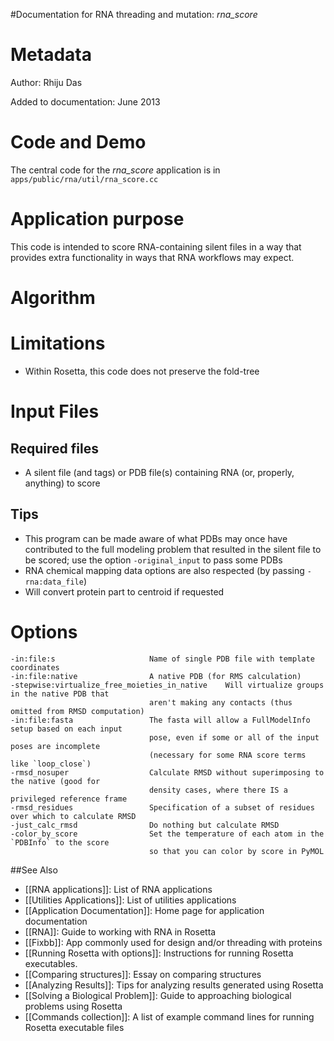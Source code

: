 #Documentation for RNA threading and mutation: *rna\_score*

Metadata
========

Author: Rhiju Das

Added to documentation: June 2013

Code and Demo
=============

The central code for the *rna\_score* application is in `       apps/public/rna/util/rna_score.cc      `

Application purpose
===========================================

This code is intended to score RNA-containing silent files in a way that provides extra functionality in ways that RNA workflows may expect.

Algorithm
=========

Limitations
===========

-   Within Rosetta, this code does not preserve the fold-tree

Input Files
===========

Required files
-------------

-   A silent file (and tags) or PDB file(s) containing RNA (or, properly, anything) to score


Tips
----
+ This program can be made aware of what PDBs may once have contributed to the full modeling problem that resulted in the silent file to be scored; use the option `-original_input` to pass some PDBs
+ RNA chemical mapping data options are also respected (by passing `-rna:data_file`)
+ Will convert protein part to centroid if requested

Options
=======

```
-in:file:s                     Name of single PDB file with template coordinates
-in:file:native                A native PDB (for RMS calculation)
-stepwise:virtualize_free_moieties_in_native    Will virtualize groups in the native PDB that 
                               aren't making any contacts (thus omitted from RMSD computation)
-in:file:fasta                 The fasta will allow a FullModelInfo setup based on each input 
                               pose, even if some or all of the input poses are incomplete 
                               (necessary for some RNA score terms like `loop_close`)
-rmsd_nosuper                  Calculate RMSD without superimposing to the native (good for 
                               density cases, where there IS a privileged reference frame
-rmsd_residues                 Specification of a subset of residues over which to calculate RMSD
-just_calc_rmsd                Do nothing but calculate RMSD
-color_by_score                Set the temperature of each atom in the `PDBInfo` to the score
                               so that you can color by score in PyMOL
```


##See Also

* [[RNA applications]]: List of RNA applications
* [[Utilities Applications]]: List of utilities applications
* [[Application Documentation]]: Home page for application documentation
* [[RNA]]: Guide to working with RNA in Rosetta
* [[Fixbb]]: App commonly used for design and/or threading with proteins
* [[Running Rosetta with options]]: Instructions for running Rosetta executables.
* [[Comparing structures]]: Essay on comparing structures
* [[Analyzing Results]]: Tips for analyzing results generated using Rosetta
* [[Solving a Biological Problem]]: Guide to approaching biological problems using Rosetta
* [[Commands collection]]: A list of example command lines for running Rosetta executable files

